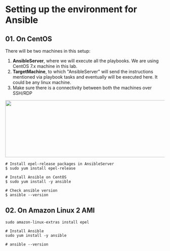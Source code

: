 # Setting up the environment for Ansible


## 01. On CentOS

There will be two machines in this setup:

1. <b>AnsibleServer</b>, where we will execute all the playbooks. We are using CentOS 7.x machine in this lab.
2. <b>TargetMachine</b>, to which "AnsibleServer" will send the instructions mentioned via playbook tasks and eventually will be executed here. It could be any linux machine.
3. Make sure there is a connectivity between both the machines over SSH/RDP

<img src="https://github.com/novatecstack/ansible-masterclass/assets/121426292/89409280-97b1-4c22-b2da-e6fe43c52417" data-canonical-src="https://github.com/novatecstack/ansible-masterclass/assets/121426292/89409280-97b1-4c22-b2da-e6fe43c52417" width="600" height="180" />

```
# Install epel-release packages in AnsibleServer
$ sudo yum install epel-release

# Install Ansible on CentOS
$ sudo yum install -y ansible

# Check ansible version
$ ansible --version
```

## 02. On Amazon Linux 2 AMI 

```
sudo amazon-linux-extras install epel

# Install Ansible
sudo yum install -y ansible

# ansible --version
```
